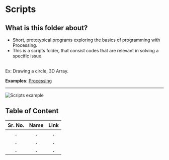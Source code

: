 # Scripts

## What is this folder about?
* Short, prototypical programs exploring the basics of programming with Processing.
* This is a scripts folder, that consist codes that are relevant in solving a specific issue.
<br/>
Ex: Drawing a circle, 3D Array.

__Examples__: [Processing](https://processing.org/examples/)
___

![Scripts example](https://d1v7jayx2s9clc.cloudfront.net/user/pages/49.processing/2.16d%20IDE-Beta.jpg)

## Table of Content

Sr. No.                    |   Name                    |       Link
:-------------------------:|:-------------------------:|:-------------------------:
**.**                 | **.**                  |                  **.**
**.**                 | **.**                  |                  **.**
**.**                 | **.**                  |                  **.**